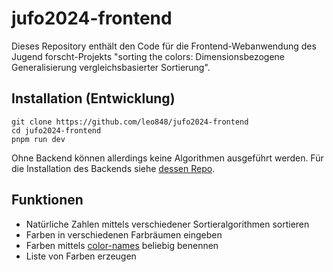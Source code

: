 # jufo2024-frontend

Dieses Repository enthält den Code für die Frontend-Webanwendung des Jugend forscht-Projekts "sorting the colors: Dimensionsbezogene Generalisierung vergleichsbasierter Sortierung".

## Installation (Entwicklung)

```
git clone https://github.com/leo848/jufo2024-frontend
cd jufo2024-frontend
pnpm run dev
```

Ohne Backend können allerdings keine Algorithmen ausgeführt werden. Für die Installation des Backends siehe [dessen Repo](https://github.com/leo848/jufo2024-backend).

## Funktionen

- Natürliche Zahlen mittels verschiedener Sortieralgorithmen sortieren
- Farben in verschiedenen Farbräumen eingeben
- Farben mittels [color-names](https://github.com/meodai/color-names) beliebig benennen
- Liste von Farben erzeugen
